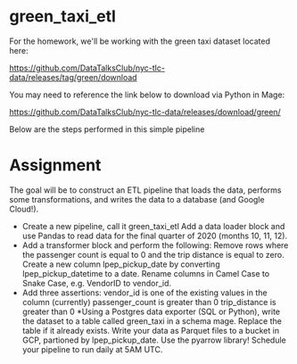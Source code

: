 # green_taxi_etl

For the homework, we'll be working with the green taxi dataset located here:

https://github.com/DataTalksClub/nyc-tlc-data/releases/tag/green/download

You may need to reference the link below to download via Python in Mage:

https://github.com/DataTalksClub/nyc-tlc-data/releases/download/green/

Below are the steps performed in this simple pipeline
# Assignment
The goal will be to construct an ETL pipeline that loads the data, performs some transformations, and writes the data to a database (and Google Cloud!).

* Create a new pipeline, call it green_taxi_etl
  Add a data loader block and use Pandas to read data for the final quarter of 2020 (months 10, 11, 12).
* Add a transformer block and perform the following:
  Remove rows where the passenger count is equal to 0 and the trip distance is equal to zero.
  Create a new column lpep_pickup_date by converting lpep_pickup_datetime to a date.
  Rename columns in Camel Case to Snake Case, e.g. VendorID to vendor_id.
* Add three assertions:
  vendor_id is one of the existing values in the column (currently)
  passenger_count is greater than 0
  trip_distance is greater than 0
*Using a Postgres data exporter (SQL or Python), write the dataset to a table called green_taxi in a schema mage. Replace the table if it already exists.
  Write your data as Parquet files to a bucket in GCP, partioned by lpep_pickup_date. Use the pyarrow library!
  Schedule your pipeline to run daily at 5AM UTC.

